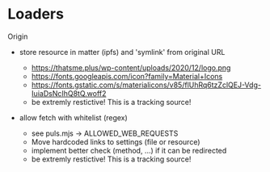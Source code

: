 Loaders
=======

Origin
 
- store resource in matter (ipfs) and 'symlink' from original URL
    - https://thatsme.plus/wp-content/uploads/2020/12/logo.png
    - https://fonts.googleapis.com/icon?family=Material+Icons
    - https://fonts.gstatic.com/s/materialicons/v85/flUhRq6tzZclQEJ-Vdg-IuiaDsNcIhQ8tQ.woff2
    - be extremly restictive! This is a tracking source!

- allow fetch with whitelist (regex)
    - see puls.mjs -> ALLOWED_WEB_REQUESTS
    - Move hardcoded links to settings (file or resource)
    - implement better check (method, ...) if it can be redirected
    - be extremly restictive! This is a tracking source!
